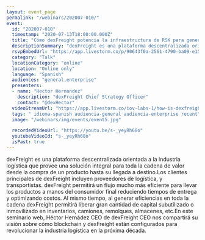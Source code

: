 ```yaml
---
layout: event_page
permalink: "/webinars/202007-010/"
event:
  id: "202007-010"
  timestamp: "2020-07-13T18:00:00.000Z"
  title: "Cómo dexFreight potencia la infraestructura de RSK para generar soluciones reales en la industria trillonaria de la logística"
  descriptionSummary: "dexFreight es una plataforma descentralizada orientada a la industria log stica que provee una soluci n integral para toda la cadena de val…"
  rsvpEmbedUrl: "https://app.livestorm.co/p/90643f0a-2561-4790-ba09-e158c8e780f3/form"
  category: "Talk"
  locationCategory: "online"
  location: "Online only"
  language: "Spanish"
  audiences: "general,enterprise"
  presenters:
  - name: "Hector Hernandez"
    description: "dexFreight Chief Strategy Officer"
    contact: "@dexHector"
  videoStreamUrl: "https://app.livestorm.co/iov-labs-1/how-is-dexfreight-leveraging-rsk"
  tags: " idioma-spanish audiencia-general audiencia-enterprise recent"
  image: "/webinars/img/events/event5.jpg"

  recordedVideoUrl: "https://youtu.be/s-_yeyRh68o"
  youtubeVideoId: "s-_yeyRh68o"
  isPast: true
---
```



dexFreight es una plataforma descentralizada orientada a la industria logística que provee una solución integral para toda la cadena de valor desde la compra de un producto hasta su llegada a destino.Los clientes principales de dexFreight incluyen proveedores de logística, y transportistas. dexFreight permitirá un flujo mucho más eficiente para llevar los productos a manos del consumidor final reduciendo tiempos de entrega y optimizando costos. Al mismo tiempo, al generar eficiencias en toda la cadena dexFreight permitirá liberar gran cantidad de capital subutilizado o inmovilizado en inventarios, camiones, remolques, almacenes, etc.En este seminario web, Héctor Hernádez CEO de dexFreight CEO nos compartirá su visión sobre cómo blockchain y dexFreight están configurados para revolucionar la industria logística en la próxima década.

